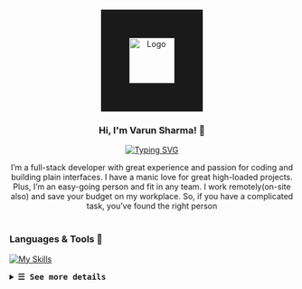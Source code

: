 <br/>
<p align="center">
<img src="https://avatars.githubusercontent.com/u/110775856?v=4" alt="Logo" width="80" height="80" border=50%>
  <h3 align="center">Hi, I'm Varun Sharma! 👋</h3>
  <p align="center">
  <a href="https://git.io/typing-svg">
    <img src="https://readme-typing-svg.herokuapp.com?font=Fira+Code&pause=1000&random=false&width=435&lines=Complex+simplicity%3A+I+use+Linux." alt="Typing SVG" />
  </a>
</p>
  <p align="center">
    I’m a full-stack developer with great experience and passion for coding and building plain interfaces. I have a manic love for great high-loaded projects. Plus, I’m an easy-going person and fit in any team. I work remotely(on-site also) and save your budget on my workplace. So, if you have a complicated task, you’ve found the right person
    <br/>
    <br/>
  </p>
</p>

### Languages & Tools 🧰

[![My Skills](https://skillicons.dev/icons?i=html,css,js,react,nodejs,express,aws,docker,gcp,mongodb,mysql,py,lua,flutter,linux,git,github,neovim,bash,window)](https://skillicons.dev)

<details>
    <summary><samp><b>&#9776; See more details</b></samp></summary>
<p align="center">
  <samp>
    <b>Work is Worship</b>
    <br>
    I like Penguins, dislike Apples, and I choose not to use Windows.
    <br>
    <img src="https://raw.githubusercontent.com/VarunSharma3520/VarunSharma3520/main/animated.gif" alt="Animated GIF" width="90%">
  </samp>
</p>
</details>
